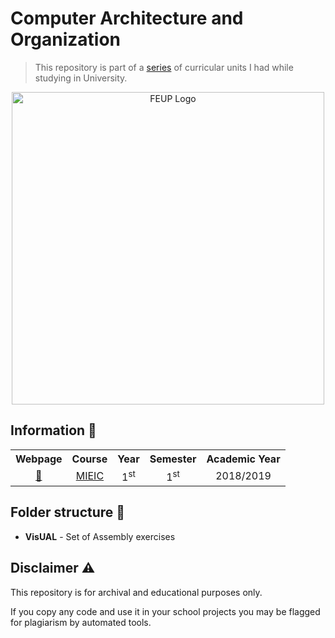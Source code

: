 # Computer Architecture and Organization

> This repository is part of a [series](https://gist.github.com/Educorreia932/b1d49aa00ce465172c20c7e747d948e1#university-curriculum-) of curricular units I had while studying in University. 

<div align=center>
    <img width="500" src="https://i.imgur.com/qUBTdG5.png" alt="FEUP Logo">
</div>

## Information 📌

<div align=center>
    <table>
        <tr>
            <th align=center>Webpage</th>
            <th align=center>Course</th>
            <th align=center>Year</th>
            <th align=center>Semester</th>
            <th align=center>Academic Year</th>
        </tr>
        <tr>
            <td align=center>
            <a href=https://sigarra.up.pt/feup/en/UCURR_GERAL.FICHA_UC_VIEW?pv_ocorrencia_id=419985>🔗</a>
            </td>
            <td align=center>
            <a href=https://sigarra.up.pt/feup/en/CUR_GERAL.CUR_VIEW?pv_ano_lectivo=2016&pv_curso_id=742>MIEIC</a>
            </td>
            </td>
            <td align=center>1<sup>st</sup></td>
            <td align=center>1<sup>st</sup></td>
            <td align=center>2018/2019</td>
        </tr>
    </table>
</div>

## Folder structure 📁

- **VisUAL** - Set of Assembly exercises

## Disclaimer ⚠️

This repository is for archival and educational purposes only.

If you copy any code and use it in your school projects you may be flagged for plagiarism by automated tools.
